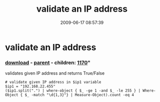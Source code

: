 ﻿---
pid:            1166
parent:         1165
children:       1170
poster:         ucthakur
title:          validate an IP address
date:           2009-06-17 08:57:39
format:         posh
---

# validate an IP address

### [download](1166.ps1) - [parent](1165.md) - children: [1170](1170.md)"

validates given IP address and returns True/False	

```posh
# validate given IP address in $ip1 variable
$ip1 = "192.168.22.455"
($ip1.split(".") | where-object { $_ -ge 1 -and $_ -le 255 } | Where-Object { $_ -match "\d{1,3}"} | Measure-Object).count -eq 4
```
